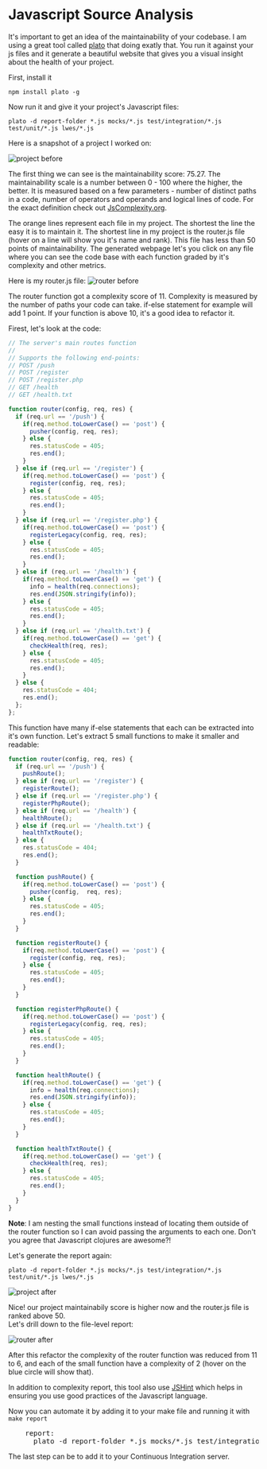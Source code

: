 # Javascript Source Analysis

It's important to get an idea of the maintainability of your codebase.
I am using a great tool called [plato](https://github.com/jsoverson/plato) that doing exatly that. You run it against your js files and it generate a beautiful website that gives you a visual insight about the health of your project.

First, install it

    npm install plato -g

Now run it and give it your project's Javascript files:

    plato -d report-folder *.js mocks/*.js test/integration/*.js test/unit/*.js lwes/*.js

Here is a snapshot of a project I worked on: 

![project before](http://i.imgur.com/ZDrlLzD.png)

The first thing we can see is the maintainability score: 75.27. The maintainability scale is a number between 0 - 100 where the higher, the better. It is measured based on a few parameters - number of distinct paths in a code, number of operators and operands and logical lines of code. For the exact definition check out [JsComplexity.org](http://jscomplexity.org/complexity).

The orange lines represent each file in my project. The shortest the line the easy it is to maintain it. The shortest line in my project is the router.js file (hover on a line will show you it's name and rank). This file has less than 50 points of maintainability.
The generated webpage let's you click on any file where you can see the code base with each function graded by it's complexity and other metrics.

Here is my router.js file:
![router before](http://i.imgur.com/BvEqlHA.png)

The router function got a complexity score of 11. Complexity is measured by the number of paths your code can take. if-else statement for example will add 1 point. If your function is above 10, it's a good idea to refactor it.

Firest, let's look at the code:

```js
// The server's main routes function
//
// Supports the following end-points:
// POST /push
// POST /register
// POST /register.php
// GET /health
// GET /health.txt

function router(config, req, res) {
  if (req.url == '/push') {
    if(req.method.toLowerCase() == 'post') {
      pusher(config, req, res);
    } else {
      res.statusCode = 405;
      res.end();
    }
  } else if (req.url == '/register') {
    if(req.method.toLowerCase() == 'post') {
      register(config, req, res);
    } else {
      res.statusCode = 405;
      res.end();
    }
  } else if (req.url == '/register.php') {
    if(req.method.toLowerCase() == 'post') {
      registerLegacy(config, req, res);
    } else {
      res.statusCode = 405;
      res.end();
    }
  } else if (req.url == '/health') {
    if(req.method.toLowerCase() == 'get') {
      info = health(req.connections);
      res.end(JSON.stringify(info));
    } else {
      res.statusCode = 405;
      res.end();
    }
  } else if (req.url == '/health.txt') {
    if(req.method.toLowerCase() == 'get') {
      checkHealth(req, res);
    } else {
      res.statusCode = 405;
      res.end();
    }
  } else {
    res.statusCode = 404;
    res.end();
  };
};
```

This function have many if-else statements that each can be extracted into it's own function. Let's extract 5 small functions to make it smaller and readable:

```js
function router(config, req, res) {
  if (req.url == '/push') { 
    pushRoute();
  } else if (req.url == '/register') { 
    registerRoute();
  } else if (req.url == '/register.php') { 
    registerPhpRoute();
  } else if (req.url == '/health') { 
    healthRoute();
  } else if (req.url == '/health.txt') { 
    healthTxtRoute();
  } else {
    res.statusCode = 404;
    res.end();
  }

  function pushRoute() {
    if(req.method.toLowerCase() == 'post') {
      pusher(config,  req, res);
    } else {
      res.statusCode = 405;
      res.end();
    }
  }

  function registerRoute() {
    if(req.method.toLowerCase() == 'post') {
      register(config, req, res);
    } else {
      res.statusCode = 405;
      res.end();
    }
  }

  function registerPhpRoute() {
    if(req.method.toLowerCase() == 'post') {
      registerLegacy(config, req, res);
    } else {
      res.statusCode = 405;
      res.end();
    }
  }

  function healthRoute() {
    if(req.method.toLowerCase() == 'get') {
      info = health(req.connections);
      res.end(JSON.stringify(info));
    } else {
      res.statusCode = 405;
      res.end();
    }
  }

  function healthTxtRoute() {
    if(req.method.toLowerCase() == 'get') {
      checkHealth(req, res);
    } else {
      res.statusCode = 405;
      res.end();
    }
  }
}
```

**Note**: I am nesting the small functions instead of locating them outside of the router function so I can avoid passing the arguments to each one. Don't you agree that Javascript clojures are awesome?!

Let's generate the report again:

    plato -d report-folder *.js mocks/*.js test/integration/*.js test/unit/*.js lwes/*.js

![project after](http://i.imgur.com/Z8EVEGj.png)

Nice! our project maintainabily score is higher now and the router.js file is ranked above 50.  
Let's drill down to the file-level report:

![router after](http://i.imgur.com/ALoAGbi.png)

After this refactor the complexity of the router function was reduced from 11 to 6, and each of the small function have a complexity of 2 (hover on the blue circle will show that). 

In addition to complexity report, this tool also use [JSHint](http://www.jshint.com/about) which helps in ensuring you use good practices of the Javascript language.

Now you can automate it by adding it to your make file and running it with `make report`

<pre>
    report: 
      plato -d report-folder *.js mocks/*.js test/integration/*.js test/unit/*.js lwes/*.js
</pre>

The last step can be to add it to your Continuous Integration server.
